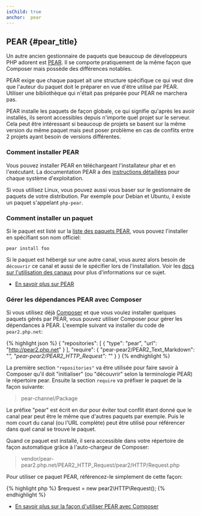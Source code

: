 ```yaml
---
isChild: true
anchor:  pear
---
```


## PEAR {#pear_title}

Un autre ancien gestionnaire de paquets que beaucoup de développeurs PHP adorent est [PEAR][1]. Il se comporte pratiquement 
de la même façon que Composer mais possède des différences notables.

PEAR exige que chaque paquet ait une structure spécifique ce qui veut dire que l'auteur du paquet doit le préparer en 
vue d'être utilisé par PEAR. Utiliser une bibliothèque qui n'était pas préparée pour PEAR ne marchera pas.

PEAR installe les paquets de façon globale, ce qui signifie qu'après les avoir installés, ils seront accessibles depuis 
n'importe quel projet sur le serveur. Cela peut être intéressant si beaucoup de projets se basent sur la même version du 
même paquet mais peut poser problème en cas de conflits entre 2 projets ayant besoin de versions différentes.

### Comment installer PEAR

Vous pouvez installer PEAR en téléchargeant l'installateur phar et en l'exécutant. La documentation PEAR a des 
[instructions détaillées][2] pour chaque système d'exploitation.

Si vous utilisez Linux, vous pouvez aussi vous baser sur le gestionnaire de paquets de votre distribution. Par exemple 
pour Debian et Ubuntu, il existe un paquet s'appelant ``php-pear``.

### Comment installer un paquet

Si le paquet est listé sur la [liste des paquets PEAR][3], vous pouvez l'installer en spécifiant son nom officiel:

    pear install foo

Si le paquet est hébergé sur une autre canal, vous aurez alors besoin de `découvrir` ce canal et aussi de le 
spécifier lors de l'installation. Voir les [docs sur l'utilisation des canaux][4] pour plus d'informations sur ce sujet.

* [En savoir plus sur PEAR][1]

### Gérer les dépendances PEAR avec Composer

Si vous utilisez déjà [Composer][5] et que vous voulez installer quelques paquets gérés par PEAR, vous pouvez 
utiliser Composer pour gérer les dépendances à PEAR. L'exemple suivant va installer du code de `pear2.php.net`:

{% highlight json %}
{
    "repositories": [
        {
            "type": "pear",
            "url": "http://pear2.php.net"
        }
    ],
    "require": {
        "pear-pear2/PEAR2_Text_Markdown": "*",
        "pear-pear2/PEAR2_HTTP_Request": "*"
    }
}
{% endhighlight %}

La première section `"repositories"` va être utilisée pour faire savoir à Composer qu'il doit "initialiser" (ou 
"découvrir" selon la terminologie PEAR) le répertoire pear. Ensuite la section `require` va préfixer le paquet de la 
façon suivante:

> pear-channel/Package

Le préfixe "pear" est écrit en dur pour éviter tout conflit étant donné que le canal pear peut être le même que d'autres 
paquets par exemple. Puis le nom court du canal (ou l'URL complète) peut être utilisé pour référencer dans quel canal se 
trouve le paquet.

Quand ce paquet est installé, il sera accessible dans votre répertoire de façon automatique grâce à l'auto-chargeur de 
Composer:

> vendor/pear-pear2.php.net/PEAR2_HTTP_Request/pear2/HTTP/Request.php

Pour utiliser ce paquet PEAR, référencez-le simplement de cette façon:

{% highlight php %}
$request = new pear2\HTTP\Request();
{% endhighlight %}

* [En savoir plus sur la façon d'utiliser PEAR avec Composer][6]

[1]: http://pear.php.net/
[2]: http://pear.php.net/manual/fr/installation.getting.php
[3]: http://pear.php.net/packages.php
[4]: http://pear.php.net/manual/fr/guide.users.commandline.channels.php
[5]: /#composer_and_packagist
[6]: http://getcomposer.org/doc/05-repositories.md#pear
